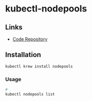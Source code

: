 # kubectl-nodepools

## Links

- [Code Repository](https://github.com/grafana/kubectl-nodepools)

## Installation

```sh
kubectl krew install nodepools
```

### Usage

```sh
#
kubectl nodepools list
```
